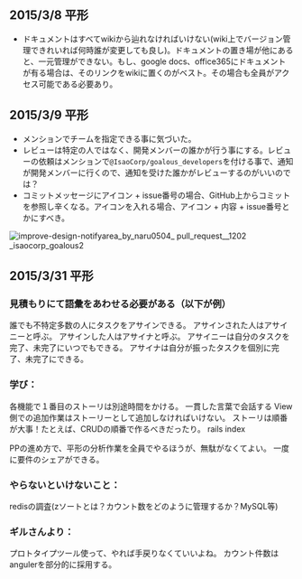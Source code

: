 ## 2015/3/8 平形
- ドキュメントはすべてwikiから辿れなければいけない(wiki上でバージョン管理できれいれば何時誰が変更しても良し)。ドキュメントの置き場が他にあると、一元管理ができない。もし、google docs、office365にドキュメントが有る場合は、そのリンクをwikiに置くのがベスト。その場合も全員がアクセス可能である必要あり。

## 2015/3/9 平形
- メンションでチームを指定できる事に気づいた。
- レビューは特定の人ではなく、開発メンバーの誰かが行う事にする。レビューの依頼はメンションで`@IsaoCorp/goalous_developers`を付ける事で、通知が開発メンバーに行くので、通知を受けた誰かがレビューするのがいいのでは？
- コミットメッセージにアイコン + issue番号の場合、GitHub上からコミットを参照し辛くなる。アイコンを入れる場合、アイコン + 内容 + issue番号とかにすべき。

![improve-design-notifyarea_by_naru0504_ _pull_request__1202_ _isaocorp_goalous2](https://cloud.githubusercontent.com/assets/3040037/6549309/2a424e26-c654-11e4-8b7f-fe944a9826c2.png)

## 2015/3/31 平形
### 見積もりにて語彙をあわせる必要がある（以下が例）
誰でも不特定多数の人にタスクをアサインできる。
アサインされた人はアサイニーと呼ぶ。
アサインした人はアサイナと呼ぶ。
アサイニーは自分のタスクを完了、未完了にいつでもできる。
アサイナは自分が振ったタスクを個別に完了、未完了にできる。


### 学び：
各機能で１番目のストーリは別途時間をかける。
一貫した言葉で会話する
View側での追加作業はストーリーとして追加しなければいけない。
ストーリは順番が大事！たとえば、CRUDの順番で作るべきだったり。
rails
index

PPの進め方で、平形の分析作業を全員でやるほうが、無駄がなくてよい。
一度に要件のシェアができる。


### やらないといけないこと：
redisの調査(zソートとは？カウント数をどのように管理するか？MySQL等)

### ギルさんより：
プロトタイプツール使って、やれば手戻りなくていいよね。
カウント件数はangulerを部分的に採用する。



